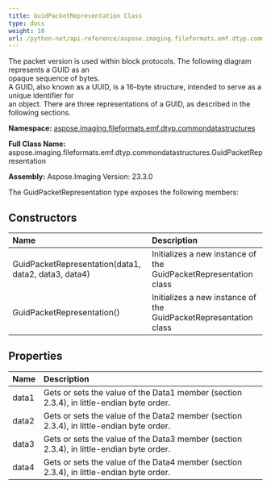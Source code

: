 ```yaml
---
title: GuidPacketRepresentation Class
type: docs
weight: 10
url: /python-net/api-reference/aspose.imaging.fileformats.emf.dtyp.commondatastructures/guidpacketrepresentation/
---
```


The packet version is used within block protocols. The following diagram represents a GUID as an<br/>            opaque sequence of bytes.<br/>            A GUID, also known as a UUID, is a 16-byte structure, intended to serve as a unique identifier for<br/>            an object. There are three representations of a GUID, as described in the following sections.

**Namespace:** [aspose.imaging.fileformats.emf.dtyp.commondatastructures](/imaging/python-net/api-reference/aspose.imaging.fileformats.emf.dtyp.commondatastructures/)

**Full Class Name:** aspose.imaging.fileformats.emf.dtyp.commondatastructures.GuidPacketRepresentation

**Assembly:**  Aspose.Imaging Version: 23.3.0

The GuidPacketRepresentation type exposes the following members:
## **Constructors**
|**Name**|**Description**|
| :- | :- |
|GuidPacketRepresentation(data1, data2, data3, data4)|Initializes a new instance of the GuidPacketRepresentation class|
|GuidPacketRepresentation()|Initializes a new instance of the GuidPacketRepresentation class|
## **Properties**
|**Name**|**Description**|
| :- | :- |
|data1|Gets or sets the value of the Data1 member (section 2.3.4), in little-endian byte order.|
|data2|Gets or sets the value of the Data2 member (section 2.3.4), in little-endian byte order.|
|data3|Gets or sets the value of the Data3 member (section 2.3.4), in little-endian byte order.|
|data4|Gets or sets the value of the Data4 member (section 2.3.4), in little-endian byte order.|

